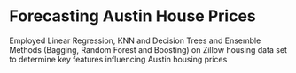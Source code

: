 # Forecasting Austin House Prices
 Employed Linear Regression, KNN and Decision Trees and Ensemble Methods (Bagging, Random Forest and Boosting) on Zillow housing data set to determine key features influencing Austin housing prices
